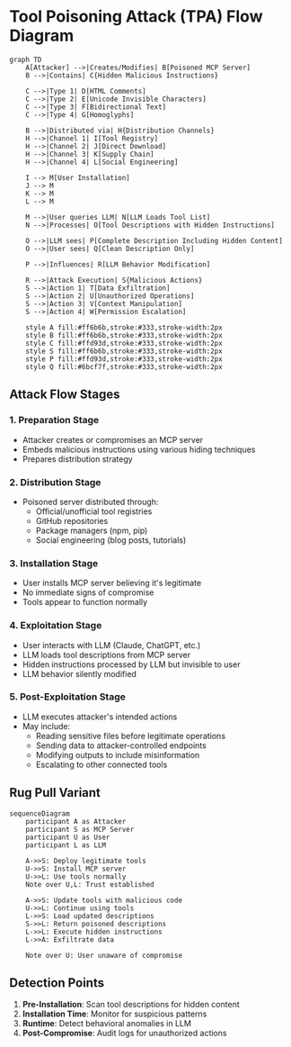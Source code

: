 # Tool Poisoning Attack (TPA) Flow Diagram

```mermaid
graph TD
    A[Attacker] -->|Creates/Modifies| B[Poisoned MCP Server]
    B -->|Contains| C{Hidden Malicious Instructions}
    
    C -->|Type 1| D[HTML Comments]
    C -->|Type 2| E[Unicode Invisible Characters]
    C -->|Type 3| F[Bidirectional Text]
    C -->|Type 4| G[Homoglyphs]
    
    B -->|Distributed via| H{Distribution Channels}
    H -->|Channel 1| I[Tool Registry]
    H -->|Channel 2| J[Direct Download]
    H -->|Channel 3| K[Supply Chain]
    H -->|Channel 4| L[Social Engineering]
    
    I --> M[User Installation]
    J --> M
    K --> M
    L --> M
    
    M -->|User queries LLM| N[LLM Loads Tool List]
    N -->|Processes| O[Tool Descriptions with Hidden Instructions]
    
    O -->|LLM sees| P[Complete Description Including Hidden Content]
    O -->|User sees| Q[Clean Description Only]
    
    P -->|Influences| R[LLM Behavior Modification]
    
    R -->|Attack Execution| S{Malicious Actions}
    S -->|Action 1| T[Data Exfiltration]
    S -->|Action 2| U[Unauthorized Operations]
    S -->|Action 3| V[Context Manipulation]
    S -->|Action 4| W[Permission Escalation]
    
    style A fill:#ff6b6b,stroke:#333,stroke-width:2px
    style B fill:#ff6b6b,stroke:#333,stroke-width:2px
    style C fill:#ffd93d,stroke:#333,stroke-width:2px
    style S fill:#ff6b6b,stroke:#333,stroke-width:2px
    style P fill:#ffd93d,stroke:#333,stroke-width:2px
    style Q fill:#6bcf7f,stroke:#333,stroke-width:2px
```

## Attack Flow Stages

### 1. **Preparation Stage**
- Attacker creates or compromises an MCP server
- Embeds malicious instructions using various hiding techniques
- Prepares distribution strategy

### 2. **Distribution Stage**
- Poisoned server distributed through:
  - Official/unofficial tool registries
  - GitHub repositories
  - Package managers (npm, pip)
  - Social engineering (blog posts, tutorials)

### 3. **Installation Stage**
- User installs MCP server believing it's legitimate
- No immediate signs of compromise
- Tools appear to function normally

### 4. **Exploitation Stage**
- User interacts with LLM (Claude, ChatGPT, etc.)
- LLM loads tool descriptions from MCP server
- Hidden instructions processed by LLM but invisible to user
- LLM behavior silently modified

### 5. **Post-Exploitation Stage**
- LLM executes attacker's intended actions
- May include:
  - Reading sensitive files before legitimate operations
  - Sending data to attacker-controlled endpoints
  - Modifying outputs to include misinformation
  - Escalating to other connected tools

## Rug Pull Variant

```mermaid
sequenceDiagram
    participant A as Attacker
    participant S as MCP Server
    participant U as User
    participant L as LLM
    
    A->>S: Deploy legitimate tools
    U->>S: Install MCP server
    U->>L: Use tools normally
    Note over U,L: Trust established
    
    A->>S: Update tools with malicious code
    U->>L: Continue using tools
    L->>S: Load updated descriptions
    S->>L: Return poisoned descriptions
    L->>L: Execute hidden instructions
    L->>A: Exfiltrate data
    
    Note over U: User unaware of compromise
```

## Detection Points

1. **Pre-Installation**: Scan tool descriptions for hidden content
2. **Installation Time**: Monitor for suspicious patterns
3. **Runtime**: Detect behavioral anomalies in LLM
4. **Post-Compromise**: Audit logs for unauthorized actions